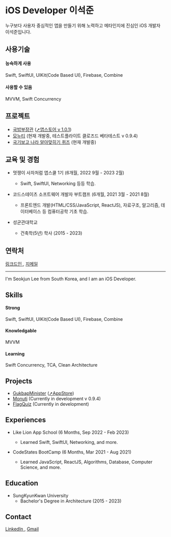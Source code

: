 # iOS Developer 이석준
누구보다 사용자 중심적인 앱을 만들기 위해 노력하고
메타인지에 진심인 iOS 개발자 이석준입니다.

## 사용기술
#### 능숙하게 사용
Swift, SwiftUI, UIKit(Code Based UI), Firebase, Combine

#### 사용할 수 있음
MVVM, Swift Concurrency


## 프로젝트
- <a href="https://github.com/GoodVibeMinister/GukbapMinister">국밥부장관</a> (<a href="https://apps.apple.com/kr/app/국밥부장관/id6445902309">➚앱스토어 v 1.0.1</a>)
- <a href="https://github.com/MartinLeeSJ/GongdeunTop">모누티</a> (현재 개발중, 테스트플라이트 클로즈드 베타테스트 v 0.9.4)
- <a href="https://github.com/MartinLeeSJ/FlagQuizSwiftUI">국기보고 나라 알아맞히기 퀴즈</a> (현재 개발중)

## 교육 및 경험
- 멋쟁이 사자처럼 앱스쿨 1기 (6개월, 2022 9월 - 2023 2월)
  - Swift, SwiftUI, Networking 등등 학습.

- 코드스테이츠 소프트웨어 개발자 부트캠프 (6개월, 2021 3월 - 2021 8월)
  - 프론트엔드 개발(HTML/CSS/JavaScript, ReactJS), 자료구조, 알고리즘, 데이터베이스 등 컴퓨터공학 기초 학습.

- 성균관대학교 
  - 건축학(5년) 학사 (2015 - 2023)
## 연락처
<a href="https://www.linkedin.com/in/석준-이-a74366258/" target="_blank">
  링크드인
</a>,
<a href="mailto:tjr2922@gmail.com">
  지메일
</a>

---

I'm Seokjun Lee from South Korea, and I am an iOS Developer.

## Skills
#### Strong
Swift, SwiftUI, UIKit(Code Based UI), Firebase, Combine

#### Knowledgable
MVVM

#### Learning
Swift Concurrency, TCA, Clean Architecture 

## Projects
- <a href="https://github.com/GoodVibeMinister/GukbapMinister">GukbapMinister</a> (<a href="https://apps.apple.com/kr/app/국밥부장관/id6445902309">➚AppStore</a>)
- <a href="https://github.com/MartinLeeSJ/GongdeunTop">Monuti</a> (Currently in development v 0.9.4)
- <a href="https://github.com/MartinLeeSJ/FlagQuiz">FlagQuiz</a> (Currently in development)

## Experiences
- Like Lion App School (6 Months, Sep 2022 - Feb 2023)
  - Learned Swift, SwiftUI, Networking, and more.

- CodeStates BootCamp (6 Months, Mar 2021 - Aug 2021)
  - Learned JavaScript, ReactJS, Algorithms, Database, Computer Science, and more.

## Education
- SungKyunKwan University
  - Bachelor's Degree in Architecture (2015 - 2023)
## Contact
<a href="https://www.linkedin.com/in/석준-이-a74366258/" target="_blank">
  LinkedIn
</a>,
<a href="mailto:tjr2922@gmail.com">
  Gmail
</a>
 





